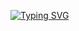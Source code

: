 [![Typing SVG](https://readme-typing-svg.demolab.com/?lines=Hello+I+am+Pepes)](https://git.io/typing-svg)
